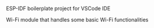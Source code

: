 ESP-IDF boilerplate project for VSCode IDE

Wi-Fi module that handles some basic Wi-Fi functionalities